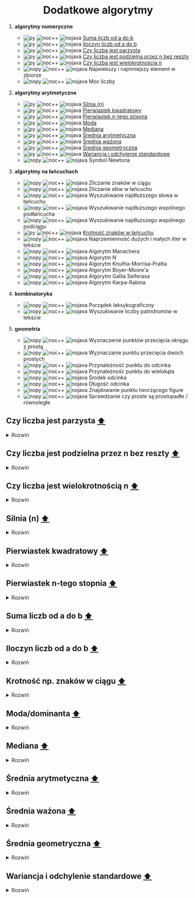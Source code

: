 <h1 align="center"> Dodatkowe algorytmy </h1>

1. __algorytmy numeryczne__

   - ![py] ![noc++] ![nojava] [Suma liczb od a do b](#suma)
   - ![py] ![noc++] ![nojava] [Iloczyn liczb od a do b](#iloczyn)
   - ![py] ![noc++] ![nojava] [Czy liczba jest parzysta](#even)
   - ![py] ![noc++] ![nojava] [Czy liczba jest podzielna przez n bez reszty](#n)
   - ![py] ![noc++] ![nojava] [Czy liczba jest wielokrotnością n](#multiple)
   - ![nopy] ![noc++] ![nojava] Najwiekszy i najmniejszy element w zbiorze
   - ![nopy] ![noc++] ![nojava] Moc liczby

2. __algorytmy arytmetyczne__

   - ![py] ![noc++] ![nojava] [Silnia (n)](#factorial)
   - ![py] ![noc++] ![nojava] [Pierwiastek kwadratowy](#sqrt)
   - ![py] ![noc++] ![nojava] [Pierwiastek n-tego stopnia](#sqrt2)
   - ![py] ![noc++] ![nojava] [Moda](#moda)
   - ![py] ![noc++] ![nojava] [Mediana](#med)
   - ![py] ![noc++] ![nojava] [Średnia arytmetyczna](#ary)
   - ![py] ![noc++] ![nojava] [Średnia ważona](#waz)
   - ![py] ![noc++] ![nojava] [Średnia geometryczna](#geo)
   - ![py] ![noc++] ![nojava] [Wariancja i odchylenie standardowe](#odchylenie)
   - ![nopy] ![noc++] ![nojava] Symbol Newtona

3. __algorytmy na łańcuchach__  

   - ![nopy] ![noc++] ![nojava] Zliczanie znaków w ciągu
   - ![nopy] ![noc++] ![nojava] Zliczanie słów w łańcuchu
   - ![nopy] ![noc++] ![nojava] Wyszukiwanie najdłuższego słowa w łańcuchu
   - ![nopy] ![noc++] ![nojava] Wyszukiwanie najdłuższego wspólnego podłańcucha
   - ![nopy] ![noc++] ![nojava] Wyszukiwanie najdłuższego wspólnego podciągu
   - ![py] ![noc++] ![nojava] [Krotność znaków w łańcuchu](#kro)
   - ![nopy] ![noc++] ![nojava] Naprzemienność dużych i małych liter w tekście
   - ![nopy] ![noc++] ![nojava] Algorytm Manachera	
   - ![nopy] ![noc++] ![nojava] Algorytm N 
   - ![nopy] ![noc++] ![nojava] Algorytm Knutha-Morrisa-Pratta
   - ![nopy] ![noc++] ![nojava] Algorytm Boyer-Moore'a
   - ![nopy] ![noc++] ![nojava] Algorytm Galila Seiferasa
   - ![nopy] ![noc++] ![nojava] Algorytm Karpa-Rabina

4. __kombinatoryka__
    
   - ![nopy] ![noc++] ![nojava] Porządek leksykograficzny
   - ![nopy] ![noc++] ![nojava] Wyszukiwanie liczby palindromów w tekście

5. __geometria__

   - ![nopy] ![noc++] ![nojava] Wyznaczenie punktów przecięcia okręgu z prostą
   - ![nopy] ![noc++] ![nojava] Wyznaczanie punktu przecięcia dwóch prostych
   - ![nopy] ![noc++] ![nojava] Przynależność punktu do odcinka
   - ![nopy] ![noc++] ![nojava] Przynależność punktu do wielokąta
   - ![nopy] ![noc++] ![nojava] Środek odcinka
   - ![nopy] ![noc++] ![nojava] Długość odcinka
   - ![nopy] ![noc++] ![nojava] Znajdowanie punktu tworzącego figure
   - ![nopy] ![noc++] ![nojava] Sprawdzanie czy proste są prostopadłe / równoległe

## Czy liczba jest parzysta [⬆️](#main)
<a name="even"></a>
<details><summary>Rozwiń</summary>

```python
def is_even(x):
   if x % 2 == 0:
      return True
   return False
```
</details>

## Czy liczba jest podzielna przez n bez reszty [⬆️](#main)
<a name="n"></a>
<details><summary>Rozwiń</summary>

```python
def divisible(x,n):
   if x % n == 0:
      return True
   return False
```
</details>

## Czy liczba jest wielokrotnością n [⬆️](#main)
<a name="multiple"></a>
<details><summary>Rozwiń</summary>

```python

def is_multiple2(x,n):
    if n % x == 0:
        return True
    return False

print(is_multiple(3,333))
```
</details>

## Silnia (n) [⬆️](#main)
<a name="factorial"></a>
<details><summary>Rozwiń</summary>

```python
from math import factorial

print(factorial(5))
```

```python
#Iterated version

def fact(n):
   factorial = 1
   if n >= 1:
      for i in range (1, n + 1):
         factorial = factorial * i
   return factorial
```

```python
#Recursive version

def fact(n):
   if n == 1:
      return n
   elif n < 1:
      return None
   return n*fact(n-1)
```
</details>

## Pierwiastek kwadratowy [⬆️](#main)
<a name="sqrt"></a>
<details><summary>Rozwiń</summary>

```python
from math import sqrt

print(sqrt(4))
```

```python
#sqrt1(number,stopien)

def sqrt1(x):
    return x ** (1/2)
```
</details>

## Pierwiastek n-tego stopnia [⬆️](#main)
<a name="sqrt2"></a>
<details><summary>Rozwiń</summary>

```python
#sqrt1(number,stopien)

def sqrt1(x,p):
    return x ** (1/p)
```
</details>

## Suma liczb od a do b [⬆️](#main)
<a name="suma"></a>
<details><summary>Rozwiń</summary>

```python
def suma(a,b):
    return sum(range(a, b + 1))
```

```python
def suma(a,b):
    wynik = 0
    for i in range(a, b +1 ):
        wynik += i
    return wynik
```
</details>

## Iloczyn liczb od a do b [⬆️](#main)
<a name="iloczyn"></a>
<details><summary>Rozwiń</summary>

```python
def iloczyn(a,b):
    wynik = 1
    for i in range(a, b + 1):
        wynik *= i
    return wynik
```
</details>

## Krotność np. znaków w ciągu [⬆️](#main)
<a name="kro"></a>
<details><summary>Rozwiń</summary>

```python
from collections import Counter

lista_slow = ['nie','zdam','matury']

lista_slow = ",".join(lista_slow)

print(Counter(lista_slow))
```

```python
def freq(str):
    dict = {}
    for n in str:
        if n in dict.keys():
            dict[n] += 1
        else:
            dict[n] = 1
    return dict

print(freq('slowo'))
```
</details>

## Moda/dominanta [⬆️](#main)
<a name="moda"></a>
<details><summary>Rozwiń</summary>

```python
from collections import Counter

lista=[1,2,3,4,5]

def moda(lista):
    if all(i == 1 for i in Counter(lista).values()):
        return lista
    return Counter(lista).most_common(1)[0][0]
 ```

```python
 def moda(lista):
    return max(set(lista), key = lista.count)
 ```
 
 ```py
 # Na teorię
 def moda2(T):
    maxi = 0
    n = len(T)
    for i in range(n):
        count = 0
        for j in range(n):
            if T[i] == T[j]:
                count += 1
        if count > maxi:
            maxi = count
            moda = T[i]
    return moda
 ```
</details>

## Mediana [⬆️](#main)
<a name="med"></a>
<details><summary>Rozwiń</summary>

```python
def mediana(lista):
    for i in range(len(lista)):
        for j in range(len(lista) - i - 1):
            if lista[j] > lista[j + 1]:
                lista[j + 1], lista[j] = lista[j], lista[j + 1]

    if len(lista) % 2 == 0:
        mediana = lista[int(len(lista) / 2)] + lista[int(len(lista) / 2 - 1)]
        mediana /= 2
    else:
        mediana = lista[int(len(lista) / 2)]
    return mediana
 ```

 ### Ze wzoru:
![equation](https://raw.githubusercontent.com/wernexnrs123/MATURA-INFORMATYKA/master/dzialy/images/mediana.png)
</details>

## Średnia arytmetyczna [⬆️](#main)
<a name="ary"></a>
<details><summary>Rozwiń</summary>

```python
def srednia(x):
    return sum(x)/len(x)
 ```

```python
def srednia(x):
    count = 0
    licznik = 0
    for i in range(len(x)):
        count += 1
        licznik += x[i]
    return licznik/count
 ```

 ### Ze wzoru:
![equation](https://raw.githubusercontent.com/wernexnrs123/MATURA-INFORMATYKA/master/dzialy/images/srednia.png)
</details>

## Średnia ważona [⬆️](#main)
<a name="waz"></a>
<details><summary>Rozwiń</summary>

```python
def srednia(lista, wagi):
    wynik = sum((i * j for i, j in zip(lista, wagi))) / sum(wagi)
    return wynik

 ```

```python
def srednia(lista, wagi):
    wynik_wagi = 0
    wynik = 0
    for i in range(len(wagi)):
        wynik_wagi += wagi[i]
        wynik += lista[i] * wagi[i]
    return wynik/wynik_wagi

 ```

### Ze wzoru:
![equation](https://raw.githubusercontent.com/wernexnrs123/MATURA-INFORMATYKA/master/dzialy/images/srednia_wazona.png)
</details>

## Średnia geometryczna [⬆️](#main)
 <a name="geo"></a>
<details><summary>Rozwiń</summary>

```python
def srednia(lista):
    wynik = 1
    for i in lista:
        wynik *= i
    wynik = wynik ** (1/len(lista))
    return wynik
 ```

 ### Ze wzoru:
![equation](https://wikimedia.org/api/rest_v1/media/math/render/svg/d97e78adc3acddf0b54ed5624ab2ceff2057bf40)
</details>

## Wariancja i odchylenie standardowe [⬆️](#main)
<a name="odchylenie"></a>
<details><summary>Rozwiń</summary>

```python
def wariancja(lista):
    return sum(i ** 2 for i in lista) / len(lista) - (sum(lista) / len(lista)) ** 2
```

```python
def srednia(x):
    count = 0
    licznik = 0
    for i in range(len(x)):
        count += 1
        licznik += x[i]
    return licznik / count


def wariancja2(lista):
    n = 0
    suma = 0
    for i in range(len(lista)):
        n += 1
        suma += lista[i] ** 2
    return suma / n - srednia(lista) ** 2
```

### Ze wzoru:
![equation](https://raw.githubusercontent.com/wernexnrs123/MATURA-INFORMATYKA/master/dzialy/images/wariancja.png)
</details>


[py]: https://img.shields.io/badge/Python-%E2%9C%94-green?style=flat-square&logo=python
[nopy]: https://img.shields.io/badge/Python-%E2%9C%98-red?style=flat-square&logo=python

[java]: https://img.shields.io/badge/Java-%E2%9C%94-green?style=flat-square&logo=Java&logoColor=yellow
[nojava]: https://img.shields.io/badge/Java-%E2%9C%98-red?style=flat-square&logo=Java&logoColor=yellow

[c++]: https://img.shields.io/badge/C++-%E2%9C%94-green?style=flat-square&logo=c%2B%2B&logoColor=blue
[noc++]: https://img.shields.io/badge/C++-%E2%9C%98-red?style=flat-square&logo=c%2B%2B&logoColor=blue 
